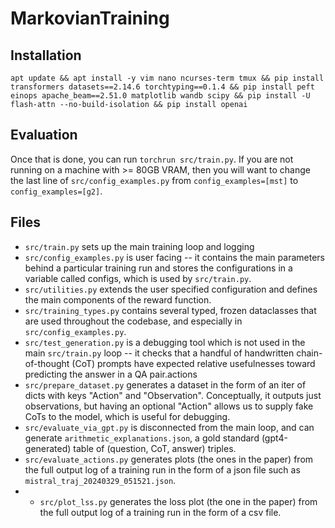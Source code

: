 # MarkovianTraining 

## Installation
```
apt update && apt install -y vim nano ncurses-term tmux && pip install transformers datasets==2.14.6 torchtyping==0.1.4 && pip install peft einops apache_beam==2.51.0 matplotlib wandb scipy && pip install -U flash-attn --no-build-isolation && pip install openai
```

## Evaluation
Once that is done, you can run `torchrun src/train.py`.
If you are not running on a machine with >= 80GB VRAM, then you will want to change the last line of `src/config_examples.py` from `config_examples=[mst]` to `config_examples=[g2]`.

## Files
* `src/train.py` sets up the main training loop and logging
* `src/config_examples.py` is user facing -- it contains the main parameters behind a particular training run and stores the configurations in a variable called configs, which is used by `src/train.py`. 
* `src/utilities.py` extends the user specified configuration and defines the main components of the reward function. 
* `src/training_types.py` contains several typed, frozen dataclasses that are used throughout the codebase, and especially in `src/config_examples.py`.
* `src/test_generation.py` is a debugging tool which is not used in the main `src/train.py` loop -- it checks that a handful of handwritten chain-of-thought (CoT) prompts have expected relative usefulnesses toward predicting the answer in a QA pair.actions
* `src/prepare_dataset.py` generates a dataset in the form of an iter of dicts with keys "Action" and "Observation". Conceptually, it outputs just observations, but having an optional "Action" allows us to supply fake CoTs to the model, which is useful for debugging.
* `src/evaluate_via_gpt.py` is disconnected from the main loop, and can generate `arithmetic_explanations.json`, a gold standard (gpt4-generated) table of (question, CoT, answer) triples. 
* `src/evaluate_actions.py` generates plots (the ones in the paper) from the full output log of a training run in the form of a json file such as `mistral_traj_20240329_051521.json`.
* * `src/plot_lss.py` generates the loss plot (the one in the paper) from the full output log of a training run in the form of a csv file.
